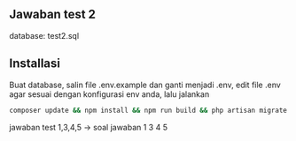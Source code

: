 ## Jawaban test 2
database: test2.sql 
## Installasi
Buat database, salin file .env.example dan ganti menjadi .env, edit file .env agar sesuai dengan konfigurasi env anda, lalu jalankan
```bash
composer update && npm install && npm run build && php artisan migrate:fresh --seed && php artisan key:generate && php artisan storage:link
```
jawaban test 1,3,4,5 -> soal jawaban 1 3 4 5

